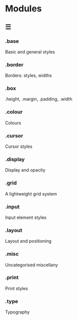 # Modules

## ☰

### .base
Basic and general styles

### .border
Borders: styles, widths

### .box
.height, .margin, .padding, .width

### .colour
Colours

### .cursor
Cursor styles

### .display
Display and opacity

### .grid
A lightweight grid system

### .input
Input element styles

### .layout
Layout and positioning

### .misc
Uncategorised miscellany

### .print
Print styles

### .type
Typography
